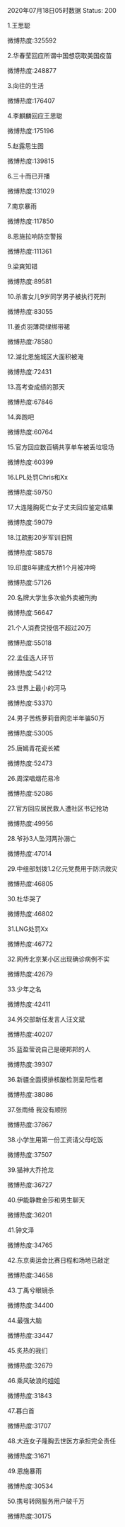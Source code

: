 2020年07月18日05时数据
Status: 200

1.王思聪

微博热度:325592

2.华春莹回应所谓中国想窃取美国疫苗

微博热度:248877

3.向往的生活

微博热度:176407

4.李麒麟回应王思聪

微博热度:175196

5.赵露思生图

微博热度:139815

6.三十而已开播

微博热度:131029

7.南京暴雨

微博热度:117850

8.恩施拉响防空警报

微博热度:111361

9.梁爽知错

微博热度:89581

10.杀害女儿9岁同学男子被执行死刑

微博热度:83055

11.姜贞羽薄荷绿绑带裙

微博热度:78580

12.湖北恩施城区大面积被淹

微博热度:72431

13.高考查成绩的那天

微博热度:67846

14.奔跑吧

微博热度:60764

15.官方回应数百辆共享单车被丢垃圾场

微博热度:60399

16.LPL处罚Chris和Xx

微博热度:59750

17.大连隆胸死亡女子丈夫回应鉴定结果

微博热度:59079

18.江疏影20岁军训旧照

微博热度:58578

19.印度8年建成大桥1个月被冲垮

微博热度:57126

20.名牌大学生多次偷外卖被刑拘

微博热度:56647

21.个人消费贷授信不超过20万

微博热度:55018

22.孟佳选人环节

微博热度:54212

23.世界上最小的河马

微博热度:53370

24.男子苦练萝莉音网恋半年骗50万

微博热度:53005

25.唐嫣青花瓷长裙

微博热度:52473

26.周深唱烟花易冷

微博热度:52086

27.官方回应居民救人遭社区书记抢功

微博热度:49956

28.爷孙3人坠河两孙溺亡

微博热度:47014

29.中组部划拨1.2亿元党费用于防汛救灾

微博热度:46805

30.杜华哭了

微博热度:46802

31.LNG处罚Xx

微博热度:46772

32.网传北京某小区出现确诊病例不实

微博热度:42679

33.少年之名

微博热度:42411

34.外交部新任发言人汪文斌

微博热度:40207

35.蓝盈莹说自己是硬邦邦的人

微博热度:39307

36.新疆全面摸排核酸检测呈阳性者

微博热度:38086

37.张雨绮 我没有顺拐

微博热度:37867

38.小学生用第一份工资请父母吃饭

微博热度:37507

39.猫神大乔抢龙

微博热度:36727

40.伊能静教金莎和男生聊天

微博热度:36201

41.钟文泽

微博热度:34765

42.东京奥运会比赛日程和场地已敲定

微博热度:34658

43.丁禹兮眼镜杀

微博热度:34400

44.最强大脑

微博热度:33447

45.炙热的我们

微博热度:32679

46.乘风破浪的姐姐

微博热度:31843

47.暮白首

微博热度:31707

48.大连女子隆胸去世医方承担完全责任

微博热度:31671

49.恩施暴雨

微博热度:30534

50.携号转网服务用户破千万

微博热度:30175

